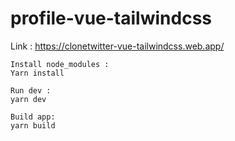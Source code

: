 # profile-vue-tailwindcss

Link : https://clonetwitter-vue-tailwindcss.web.app/

```
Install node_modules :
Yarn install
```

```
Run dev :
yarn dev
```

```
Build app:
yarn build
```
